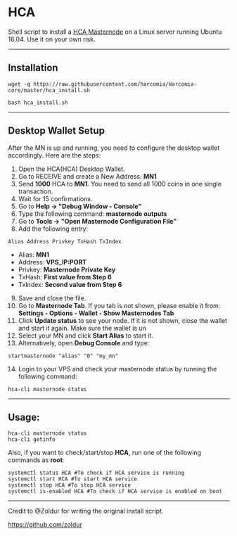 # HCA
Shell script to install a [HCA Masternode](https://harcomia.com/) on a Linux server running Ubuntu 16.04. Use it on your own risk.
***

## Installation
```
wget -q https://raw.githubusercontent.com/harcomia/Harcomia-core/master/hca_install.sh

bash hca_install.sh
```
***

## Desktop Wallet Setup 

After the MN is up and running, you need to configure the desktop wallet accordingly. Here are the steps:  
1. Open the HCA(HCA) Desktop Wallet.  
2. Go to RECEIVE and create a New Address: **MN1**  
3. Send **1000** HCA to **MN1**. You need to send all 1000 coins in one single transaction.
4. Wait for 15 confirmations.  
5. Go to **Help -> "Debug Window - Console"**  
6. Type the following command: **masternode outputs**  
7. Go to  **Tools -> "Open Masternode Configuration File"**
8. Add the following entry:
```
Alias Address Privkey TxHash TxIndex
```
* Alias: **MN1**
* Address: **VPS_IP:PORT**
* Privkey: **Masternode Private Key**
* TxHash: **First value from Step 6**
* TxIndex:  **Second value from Step 6**
9. Save and close the file.
10. Go to **Masternode Tab**. If you tab is not shown, please enable it from: **Settings - Options - Wallet - Show Masternodes Tab**
11. Click **Update status** to see your node. If it is not shown, close the wallet and start it again. Make sure the wallet is un
12. Select your MN and click **Start Alias** to start it.
13. Alternatively, open **Debug Console** and type:
```
startmasternode "alias" "0" "my_mn"
``` 
14. Login to your VPS and check your masternode status by running the following command:
```
hca-cli masternode status
```
***

## Usage:
```
hca-cli masternode status  
hca-cli getinfo
```
Also, if you want to check/start/stop **HCA**, run one of the following commands as **root**:
```
systemctl status HCA #To check if HCA service is running  
systemctl start HCA #To start HCA service  
systemctl stop HCA #To stop HCA service  
systemctl is-enabled HCA #To check if HCA service is enabled on boot  
```  
***
Credit to @Zoldur for writing the original install script.

https://github.com/zoldur
